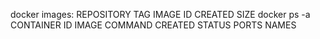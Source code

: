 docker images:
REPOSITORY   TAG       IMAGE ID   CREATED   SIZE
docker ps -a
CONTAINER ID   IMAGE     COMMAND   CREATED   STATUS    PORTS     NAMES